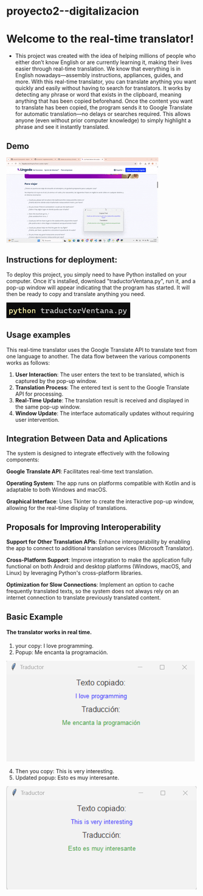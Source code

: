 # proyecto2--digitalizacion
# Welcome to the real-time translator!
- This project was created with the idea of helping millions of people who either don’t know English or are currently learning it, making their lives easier through real-time translation.
We know that everything is in English nowadays—assembly instructions, appliances, guides, and more. With this real-time translator, you can translate anything you want quickly and easily without having to search for translators.
It works by detecting any phrase or word that exists in the clipboard, meaning anything that has been copied beforehand. Once the content you want to translate has been copied, the program sends it to Google Translate for automatic translation—no delays or searches required. This allows anyone (even without prior computer knowledge) to simply highlight a phrase and see it instantly translated.

## Demo
![alt text](./images/demo1.gif)

## Instructions for deployment:
To deploy this project, you simply need to have Python installed on your computer. Once it's installed, download "traductorVentana.py", run it, and a pop-up window will appear indicating that the program has started. It will then be ready to copy and translate anything you need.

![alt text](./images/image4.png)

## Usage examples
This real-time translator uses the Google Translate API to translate text from one language to another. The data flow between the various components works as follows:
1. **User Interaction**: The user enters the text to be translated, which is captured by the pop-up window.
2. **Translation Process**: The entered text is sent to the Google Translate API for processing.
3. **Real-Time Update**: The translation result is received and displayed in the same pop-up window.
4. **Window Update**: The interface automatically updates without requiring user intervention.


## Integration Between Data and Aplications
The system is designed to integrate effectively with the following components:

**Google Translate API**: Facilitates real-time text translation.

**Operating System**: The app runs on platforms compatible with Kotlin and is adaptable to both Windows and macOS.

**Graphical Interface**: Uses Tkinter to create the interactive pop-up window, allowing for the real-time display of translations.

## Proposals for Improving Interoperability
**Support for Other Translation APIs**: Enhance interoperability by enabling the app to connect to additional translation services (Microsoft Translator).

**Cross-Platform Support**: Improve integration to make the application fully functional on both Android and desktop platforms (Windows, macOS, and Linux) by leveraging Python's cross-platform libraries.

**Optimization for Slow Connections**: Implement an option to cache frequently translated texts, so the system does not always rely on an internet connection to translate previously translated content.

## Basic Example
#### The translator works in real time.
1. your copy: I love programming.
2. Popup: Me encanta la programación.
   
![alt text](./images/image2.png)

4. Then you copy: This is very interesting.
5. Updated popup: Esto es muy interesante.

![alt text](./images/image3.png)



